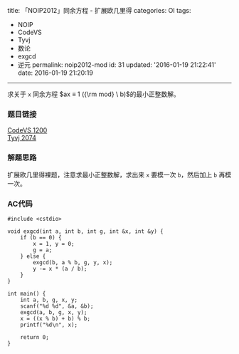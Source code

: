 title: 「NOIP2012」同余方程 - 扩展欧几里得
categories: OI
tags: 
  - NOIP
  - CodeVS
  - Tyvj
  - 数论
  - exgcd
  - 逆元
permalink: noip2012-mod
id: 31
updated: '2016-01-19 21:22:41'
date: 2016-01-19 21:20:19
---

求关于 `x` 同余方程 $ax ≡ 1 ({\rm mod} \ b)$的最小正整数解。 

<!-- more -->

### 题目链接
[CodeVS 1200](http://codevs.cn/problem/1200/)  
[Tyvj 2074](http://tyvj.cn/p/2074)

### 解题思路
扩展欧几里得裸题，注意求最小正整数解，求出来 `x` 要模一次 `b`，然后加上 `b` 再模一次。

### AC代码
<!-- c++ -->
```
#include <cstdio>

void exgcd(int a, int b, int g, int &x, int &y) {
	if (b == 0) {
		x = 1, y = 0;
		g = a;
	} else {
		exgcd(b, a % b, g, y, x);
		y -= x * (a / b);
	}
}

int main() {
	int a, b, g, x, y;
	scanf("%d %d", &a, &b);
	exgcd(a, b, g, x, y);
	x = ((x % b) + b) % b;
	printf("%d\n", x);

	return 0;
}
```